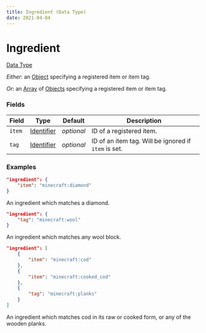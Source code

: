 ```yaml
---
title: Ingredient (Data Type)
date: 2021-04-04
---
```


# Ingredient

[Data Type](../data_types.md)

_Either_: an [Object](object.md) specifying a registered item or item tag.

_Or_: an [Array](array.md) of [Objects](object.md) specifying a registered item or item tag.


### Fields

Field  | Type | Default | Description
-------|------|---------|-------------
`item` | [Identifier](identifier.md) | _optional_ | ID of a registered item.
`tag` | [Identifier](identifier.md) | _optional_  | ID of an item tag. Will be ignored if `item` is set.


### Examples

```json
"ingredient": {
    "item": "minecraft:diamond"
}
```

An ingredient which matches a diamond.
<br>

```json
"ingredient": {
    "tag": "minecraft:wool"
}
```

An ingredient which matches any wool block.
<br>


```json
"ingredient": [
    {
        "item": "minecraft:cod"
    },
    {
        "item": "minecraft:cooked_cod"
    },
    {
        "tag": "minecraft:planks"
    }
]
```

An ingredient which matches cod in its raw or cooked form, or any of the wooden planks.